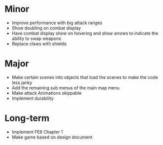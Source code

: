 # Minor
* Improve performance with big attack ranges
* Show doubling on combat display
* Have combat display show on hovering and show arrows to indicate the ability to swap weapons
* Replace claws with shields

# Major
* Make certain scenes into objects that load the scenes to make the code less janky
* Add the remaining sub menus of the main map menu
* Make attack Animations skippable
* Implement durability

# Long-term
* Implement FE6 Chapter 1
* Make game based on design document
